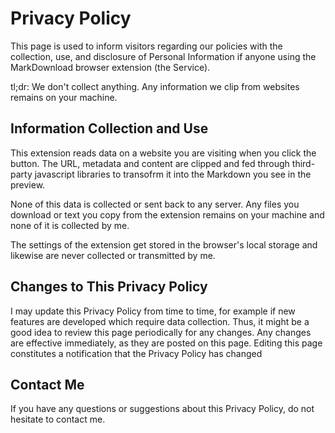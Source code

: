 # Privacy Policy

This page is used to inform visitors regarding our policies with the collection, use, and disclosure of Personal Information if anyone
using the MarkDownload browser extension (the Service).

tl;dr: We don't collect anything. Any information we clip from websites remains on your machine.

## Information Collection and Use
This extension reads data on a website you are visiting when you click the button. The URL, metadata and content are clipped and fed
through third-party javascript libraries to transofrm it into the Markdown you see in the preview.

None of this data is collected or sent back to any server. Any files you download or text you copy from the extension remains on your
machine and none of it is collected by me.

The settings of the extension get stored in the browser's local storage and likewise are never collected or transmitted by me.

## Changes to This Privacy Policy
I may update this Privacy Policy from time to time, for example if new features are developed which require data collection.
Thus, it might be a good idea to review this page periodically for any changes. Any changes are effective immediately, as they are
posted on this page. Editing this page constitutes a notification that the Privacy Policy has changed

## Contact Me
If you have any questions or suggestions about this Privacy Policy, do not hesitate to contact me.
